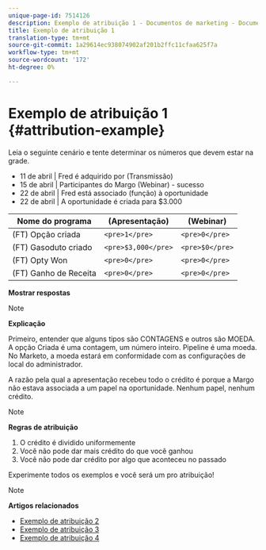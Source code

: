 ```yaml
---
unique-page-id: 7514126
description: Exemplo de atribuição 1 - Documentos de marketing - Documentação do produto
title: Exemplo de atribuição 1
translation-type: tm+mt
source-git-commit: 1a29614ec938074902af201b2ffc11cfaa625f7a
workflow-type: tm+mt
source-wordcount: '172'
ht-degree: 0%

---
```



# Exemplo de atribuição 1 {#attribution-example}

Leia o seguinte cenário e tente determinar os números que devem estar na grade.

* 11 de abril | Fred é adquirido por (Transmissão)
* 15 de abril | Participantes do Margo (Webinar) - sucesso
* 22 de abril | Fred está associado (função) à oportunidade
* 22 de abril | A oportunidade é criada para $3.000

| Nome do programa | (Apresentação) | (Webinar) |
|---|---|---|
| (FT) Opção criada | `<pre>1</pre>` | `<pre>0</pre>` |
| (FT) Gasoduto criado | `<pre>$3,000</pre>` | `<pre>$0</pre>` |
| (FT) Opty Won | `<pre>0</pre>` | `<pre>0</pre>` |
| (FT) Ganho de Receita | `<pre>0</pre>` | `<pre>0</pre>` |

**Mostrar respostas**

>[!NOTE]
>
>**Explicação**
>
>Primeiro, entender que alguns tipos são CONTAGENS e outros são MOEDA. A opção Criada é uma contagem, um número inteiro. Pipeline é uma moeda. No Marketo, a moeda estará em conformidade com as configurações de local do administrador.
>
>A razão pela qual a apresentação recebeu todo o crédito é porque a Margo não estava associada a um papel na oportunidade. Nenhum papel, nenhum crédito.

>[!NOTE]
>
>**Regras de atribuição**
>
>1. O crédito é dividido uniformemente
>1. Você não pode dar mais crédito do que você ganhou
>1. Você não pode dar crédito por algo que aconteceu no passado


Experimente todos os exemplos e você será um pro atribuição!

>[!NOTE]
>
>**Artigos relacionados**
>
>* [Exemplo de atribuição 2](attribution-example-2.md)
>* [Exemplo de atribuição 3](attribution-example-3.md)
>* [Exemplo de atribuição 4](attribution-example-4.md)

